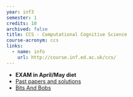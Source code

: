 ```yaml
---
year: inf3
semester: 1
credits: 10
archived: false
title: CCS - Computational Cognitive Science
course-acronym: ccs
links:
  - name: info
    url: http://course.inf.ed.ac.uk/ccs/
---
```


- **EXAM in April/May diet**
- [Past papers and solutions](https://drive.google.com/folderview?id=0BxLka5IZN36GN1l4ZERHb3Y0UjA&usp=sharing)
- [Bits And Bobs](https://drive.google.com/folderview?id=0B5XwBDj1aywkfmFwWFRQUXJ4VnQwUzMwWDhmODBvVFNCWGNpZ2YyZHF3Z2hmbXBKN1o0b28&usp=sharing)
